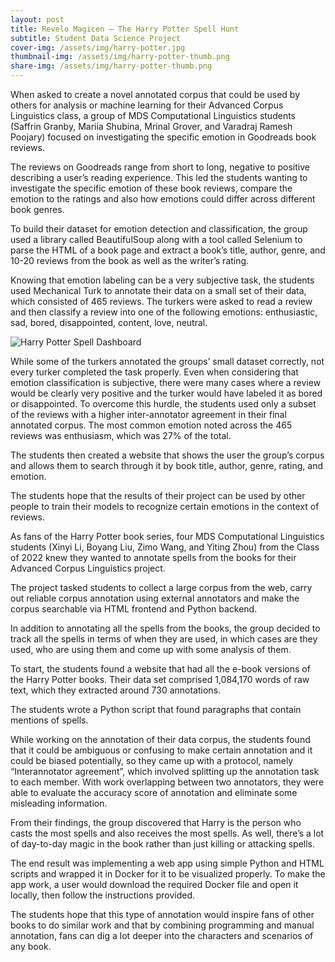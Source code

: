 ```yaml
---
layout: post
title: Revelo Magicen – The Harry Potter Spell Hunt
subtitle: Student Data Science Project
cover-img: /assets/img/harry-potter.jpg
thumbnail-img: /assets/img/harry-potter-thumb.png
share-img: /assets/img/harry-potter-thumb.png
---
```


When asked to create a novel annotated corpus that could be used by others for analysis or machine learning for their Advanced Corpus Linguistics class, a group of MDS Computational Linguistics students (Saffrin Granby, Mariia Shubina, Mrinal Grover, and Varadraj Ramesh Poojary) focused on investigating the specific emotion in Goodreads book reviews.

The reviews on Goodreads range from short to long, negative to positive describing a user’s reading experience. This led the students wanting to investigate the specific emotion of these book reviews, compare the emotion to the ratings and also how emotions could differ across different book genres.

To build their dataset for emotion detection and classification, the group used a library called BeautifulSoup along with a tool called Selenium to parse the HTML of a book page and extract a book’s title, author, genre, and 10-20 reviews from the book as well as the writer’s rating. 

Knowing that emotion labeling can be a very subjective task, the students used Mechanical Turk to annotate their data on a small set of their data, which consisted of 465 reviews. The turkers were asked to read a review and then classify a review into one of the following emotions: enthusiastic, sad, bored, disappointed, content, love, neutral. 

![Harry Potter Spell Dashboard](https://ubc-mdscl.github.io/assets/img/harry-potter-img.png)

While some of the turkers annotated the groups’ small dataset correctly, not every turker completed the task properly. Even when considering that emotion classification is subjective, there were many cases where a review would be clearly very positive and the turker would have labeled it as bored or disappointed. To overcome this hurdle, the students used only a subset of the reviews with a higher inter-annotator agreement in their final annotated corpus. The most common emotion noted across the 465 reviews was enthusiasm, which was 27% of the total.

The students then created a website that shows the user the group’s corpus and allows them to search through it by book title, author, genre, rating, and emotion. 

The students hope that the results of their project can be used by other people to train their models to recognize certain emotions in the context of reviews.

As fans of the Harry Potter book series, four MDS Computational Linguistics students (Xinyi Li, Boyang Liu, Zimo Wang, and Yiting Zhou) from the Class of 2022 knew they wanted to annotate spells from the books for their Advanced Corpus Linguistics project.

The project tasked students to collect a large corpus from the web, carry out reliable corpus annotation using external annotators and make the corpus searchable via HTML frontend and Python backend.

In addition to annotating all the spells from the books, the group decided to track all the spells in terms of when they are used, in which cases are they used, who are using them and come up with some analysis of them.

To start, the students found a website that had all the e-book versions of the Harry Potter books. Their data set comprised 1,084,170 words of raw text, which they extracted around 730 annotations.

The students wrote a Python script that found paragraphs that contain mentions of spells. 

While working on the annotation of their data corpus, the students found that it could be ambiguous or confusing to make certain annotation and it could be biased potentially, so they came up with a protocol, namely “Interannotator agreement”, which involved splitting up the annotation task to each member. With work overlapping between two annotators, they were able to evaluate the accuracy score of annotation and eliminate some misleading information.

From their findings, the group discovered that Harry is the person who casts the most spells and also receives the most spells. As well, there’s a lot of day-to-day magic in the book rather than just killing or attacking spells. 

The end result was implementing a web app using simple Python and HTML scripts and wrapped it in Docker for it to be visualized properly. To make the app work, a user would download the required Docker file and open it locally, then follow the instructions provided.

The students hope that this type of annotation would inspire fans of other books to do similar work and that by combining programming and manual annotation, fans can dig a lot deeper into the characters and scenarios of any book.
